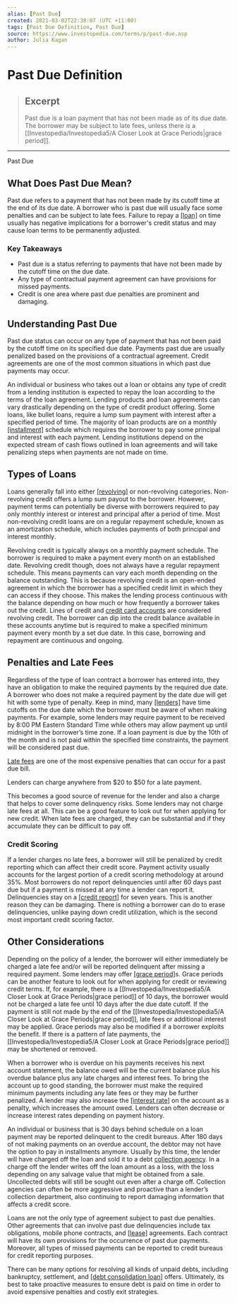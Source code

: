 ```yaml
---
alias: [Past Due]
created: 2021-03-02T22:38:07 (UTC +11:00)
tags: [Past Due Definition, Past Due]
source: https://www.investopedia.com/terms/p/past-due.asp
author: Julia Kagan
---
```


# Past Due Definition

> ## Excerpt
> Past due is a loan payment that has not been made as of its due date. The borrower may be subject to late fees, unless there is a [[Investopedia/Investopedia5/A Closer Look at Grace Periods|grace period]].

---

Past Due
## What Does Past Due Mean?

Past due refers to a payment that has not been made by its cutoff time at the end of its due date. A borrower who is past due will usually face some penalties and can be subject to late fees. Failure to repay a [[loan]](https://www.investopedia.com/terms/l/loan.asp) on time usually has negative implications for a borrower's credit status and may cause loan terms to be permanently adjusted.

### Key Takeaways

-   Past due is a status referring to payments that have not been made by the cutoff time on the due date.
-   Any type of contractual payment agreement can have provisions for missed payments.
-   Credit is one area where past due penalties are prominent and damaging.

## Understanding Past Due

Past due status can occur on any type of payment that has not been paid by the cutoff time on its specified due date. Payments past due are usually penalized based on the provisions of a contractual agreement. Credit agreements are one of the most common situations in which past due payments may occur.

An individual or business who takes out a loan or obtains any type of credit from a lending institution is expected to repay the loan according to the terms of the loan agreement. Lending products and loan agreements can vary drastically depending on the type of credit product offering. Some loans, like bullet loans, require a lump sum payment with interest after a specified period of time. The majority of loan products are on a monthly [[installment]](https://www.investopedia.com/terms/i/installmentdebt.asp) schedule which requires the borrower to pay some principal and interest with each payment. Lending institutions depend on the expected stream of cash flows outlined in loan agreements and will take penalizing steps when payments are not made on time.

## Types of Loans

Loans generally fall into either [[revolving]](https://www.investopedia.com/terms/r/revolvingcredit.asp) or non-revolving categories. Non-revolving credit offers a lump sum payout to the borrower. However, payment terms can potentially be diverse with borrowers required to pay only monthly interest or interest and principal after a period of time. Most non-revolving credit loans are on a regular repayment schedule, known as an amortization schedule, which includes payments of both principal and interest monthly.

Revolving credit is typically always on a monthly payment schedule. The borrower is required to make a payment every month on an established date. Revolving credit though, does not always have a regular repayment schedule. This means payments can vary each month depending on the balance outstanding. This is because revolving credit is an open-ended agreement in which the borrower has a specified credit limit in which they can access if they choose. This makes the lending process continuous with the balance depending on how much or how frequently a borrower takes out the credit. Lines of credit and [credit card accounts](https://www.investopedia.com/terms/c/creditcard.asp) are considered revolving credit. The borrower can dip into the credit balance available in these accounts anytime but is required to make a specified minimum payment every month by a set due date. In this case, borrowing and repayment are continuous and ongoing.

## Penalties and Late Fees

Regardless of the type of loan contract a borrower has entered into, they have an obligation to make the required payments by the required due date. A borrower who does not make a required payment by the date due will get hit with some type of penalty. Keep in mind, many [[lenders]](https://www.investopedia.com/terms/l/lender.asp) have time cutoffs on the due date which the borrower must be aware of when making payments. For example, some lenders may require payment to be received by 8:00 PM Eastern Standard Time while others may allow payment up until midnight in the borrower’s time zone. If a loan payment is due by the 10th of the month and is not paid within the specified time constraints, the payment will be considered past due.

[Late fees](https://www.investopedia.com/terms/l/late-fee.asp) are one of the most expensive penalties that can occur for a past due bill.

Lenders can charge anywhere from $20 to $50 for a late payment.

This becomes a good source of revenue for the lender and also a charge that helps to cover some delinquency risks. Some lenders may not charge late fees at all. This can be a good feature to look out for when applying for new credit. When late fees are charged, they can be substantial and if they accumulate they can be difficult to pay off.

### Credit Scoring

If a lender charges no late fees, a borrower will still be penalized by credit reporting which can affect their credit score. Payment activity usually accounts for the largest portion of a credit scoring methodology at around 35%. Most borrowers do not report delinquencies until after 60 days past due but if a payment is missed at any time a lender can report it. Delinquencies stay on a [[credit report]](https://www.investopedia.com/terms/c/creditreport.asp) for seven years. This is another reason they can be damaging. There is nothing a borrower can do to erase delinquencies, unlike paying down credit utilization, which is the second most important credit scoring factor.

## Other Considerations

Depending on the policy of a lender, the borrower will either immediately be charged a late fee and/or will be reported delinquent after missing a required payment. Some lenders may offer [[grace period]](https://www.investopedia.com/terms/g/grace_period.asp)s. Grace periods can be another feature to look out for when applying for credit or reviewing credit terms. If, for example, there is a [[Investopedia/Investopedia5/A Closer Look at Grace Periods|grace period]] of 10 days, the borrower would not be charged a late fee until 10 days after the due date cutoff. If the payment is still not made by the end of the [[Investopedia/Investopedia5/A Closer Look at Grace Periods|grace period]], late fees or additional interest may be applied. Grace periods may also be modified if a borrower exploits the benefit. If there is a pattern of late payments, the [[Investopedia/Investopedia5/A Closer Look at Grace Periods|grace period]] may be shortened or removed.

When a borrower who is overdue on his payments receives his next account statement, the balance owed will be the current balance plus his overdue balance plus any late charges and interest fees. To bring the account up to good standing, the borrower must make the required minimum payments including any late fees or they may be further penalized. A lender may also increase the [[interest rate]](https://www.investopedia.com/terms/i/interestrate.asp) on the account as a penalty, which increases the amount owed. Lenders can often decrease or increase interest rates depending on payment history.

An individual or business that is 30 days behind schedule on a loan payment may be reported delinquent to the credit bureaus. After 180 days of not making payments on an overdue account, the debtor may not have the option to pay in installments anymore. Usually by this time, the lender will have charged off the loan and sold it to a debt [collection agency](https://www.investopedia.com/terms/c/collectionagency.asp). In a charge off the lender writes off the loan amount as a loss, with the loss depending on any salvage value that might be obtained from a sale. Uncollected debts will still be sought out even after a charge off. Collection agencies can often be more aggressive and proactive than a lender’s collection department, also continuing to report damaging information that affects a credit score. 

Loans are not the only type of agreement subject to past due penalties. Other agreements that can involve past due delinquencies include tax obligations, mobile phone contracts, and [[lease]](https://www.investopedia.com/terms/l/lease.asp) agreements. Each contract will have its own provisions for the occurrence of past due payments. Moreover, all types of missed payments can be reported to credit bureaus for credit reporting purposes.

There can be many options for resolving all kinds of unpaid debts, including bankruptcy, settlement, and [[debt consolidation loan]](https://www.investopedia.com/best-personal-loans-for-debt-consolidation-4779764) offers. Ultimately, its best to take proactive measures to ensure debt is paid on time in order to avoid expensive penalties and costly exit strategies.
